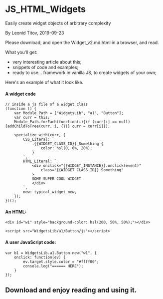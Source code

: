 # JS_HTML_Widgets
Easily create widget objects of arbitrary complexity

By Leonid Titov, 2019-09-23

Please download, and open the Widget_v2.md.html in a browser, and read.

What you'll get:

- very interesting article about this;
- snippets of code and examples;
- ready to use... framework in vanilla JS, to create widgets of your own;

Here's an example of what it look like.

#### A widget code

```
// inside a js file of a widget class
(function () {
	var Module_Path = ["WidgetsLib", "a1", "Button"];
	var curr = this;
	Module_Path.forEach(function(i){if (curr[i] == null) {addChildToTree(curr, i, {})} curr = curr[i]});

	specialize_with(curr, {
		CSS_Literal: `
			.{{WIDGET_CLASS_ID}}_Something {
				color: hsl(0, 0%, 20%);
			}
		`,
		HTML_Literal: `
			<div onclick="{{WIDGET_INSTANCE}}.onclick(event)"
				class="{{WIDGET_CLASS_ID}}_Something"
			>
			SOME SUPER COOL WIDGET
			</div>
		`,
		new: typical_widget_new,
	});
})();
```

#### An HTML:

```
<div id="w1" style="background-color: hsl(200, 50%, 50%);"></div>

<script src="WidgetsLib/a1/Button/js"></script>
```

#### A user JavaScript code:

```
var b1 = WidgetsLib.a1.Button.new("w1", {
	onclick: function(ev) {
		ev.target.style.color = "#ffff00";
		console.log("====== HERE");
	}
});
```

## Download and enjoy reading and using it.
